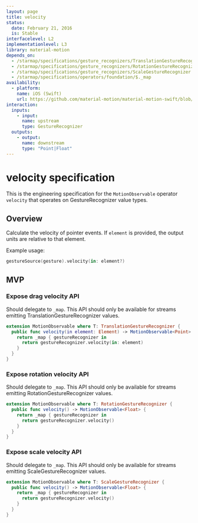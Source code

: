 ```yaml
---
layout: page
title: velocity
status:
  date: February 21, 2016
  is: Stable
interfacelevel: L2
implementationlevel: L3
library: material-motion
depends_on:
  - /starmap/specifications/gesture_recognizers/TranslationGestureRecognizer
  - /starmap/specifications/gesture_recognizers/RotationGestureRecognizer
  - /starmap/specifications/gesture_recognizers/ScaleGestureRecognizer
  - /starmap/specifications/operators/foundation/$._map
availability:
  - platform:
    name: iOS (Swift)
    url: https://github.com/material-motion/material-motion-swift/blob/develop/src/operators/gestures/velocity.swift
interaction:
  inputs:
    - input:
      name: upstream
      type: GestureRecognizer
  outputs:
    - output:
      name: downstream
      type: "Point|Float"
---
```


# velocity specification

This is the engineering specification for the `MotionObservable` operator `velocity` that operates
on GestureRecognizer value types.

## Overview

Calculate the velocity of pointer events.  If `element` is provided, the output units are relative to that element.

Example usage:

```swift
gestureSource(gesture).velocity(in: element?)
```

## MVP

### Expose drag velocity API

Should delegate to `_map`. This API should only be available for streams emitting
TranslationGestureRecognizer values.

```swift
extension MotionObservable where T: TranslationGestureRecognizer {
  public func velocity(in element: Element) -> MotionObservable<Point> {
    return _map { gestureRecognizer in
      return gestureRecognizer.velocity(in: element)
    }
  }
}
```

### Expose rotation velocity API

Should delegate to `_map`. This API should only be available for streams emitting
RotationGestureRecognizer values.

```swift
extension MotionObservable where T: RotationGestureRecognizer {
  public func velocity() -> MotionObservable<Float> {
    return _map { gestureRecognizer in
      return gestureRecognizer.velocity()
    }
  }
}
```

### Expose scale velocity API

Should delegate to `_map`. This API should only be available for streams emitting
ScaleGestureRecognizer values.

```swift
extension MotionObservable where T: ScaleGestureRecognizer {
  public func velocity() -> MotionObservable<Float> {
    return _map { gestureRecognizer in
      return gestureRecognizer.velocity()
    }
  }
}
```
